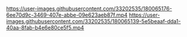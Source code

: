 https://user-images.githubusercontent.com/33202535/180065176-6ee70d9c-3469-407e-abbe-09e623aeb87f.mp4
https://user-images.githubusercontent.com/33202535/180065139-5e5beaaf-dda1-40aa-8fab-b4e6e80ce5f5.mp4

